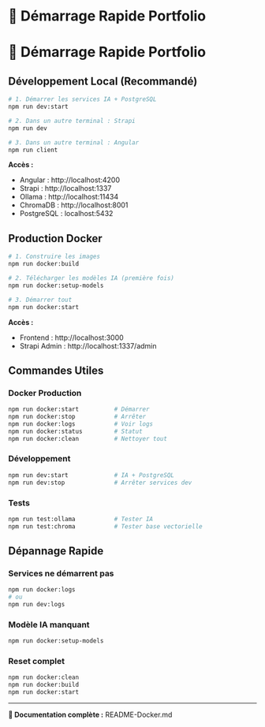 # 🚀 Démarrage Rapide Portfolio

# 🚀 Démarrage Rapide Portfolio

## Développement Local (Recommandé)

```bash
# 1. Démarrer les services IA + PostgreSQL
npm run dev:start

# 2. Dans un autre terminal : Strapi
npm run dev

# 3. Dans un autre terminal : Angular  
npm run client
```

**Accès :**
- Angular : http://localhost:4200
- Strapi : http://localhost:1337
- Ollama : http://localhost:11434
- ChromaDB : http://localhost:8001
- PostgreSQL : localhost:5432

## Production Docker

```bash
# 1. Construire les images
npm run docker:build

# 2. Télécharger les modèles IA (première fois)
npm run docker:setup-models

# 3. Démarrer tout
npm run docker:start
```

**Accès :**
- Frontend : http://localhost:3000
- Strapi Admin : http://localhost:1337/admin

## Commandes Utiles

### Docker Production
```bash
npm run docker:start          # Démarrer
npm run docker:stop           # Arrêter  
npm run docker:logs           # Voir logs
npm run docker:status         # Statut
npm run docker:clean          # Nettoyer tout
```

### Développement
```bash
npm run dev:start             # IA + PostgreSQL
npm run dev:stop              # Arrêter services dev
```

### Tests
```bash
npm run test:ollama           # Tester IA
npm run test:chroma           # Tester base vectorielle
```

## Dépannage Rapide

### Services ne démarrent pas
```bash
npm run docker:logs
# ou
npm run dev:logs
```

### Modèle IA manquant
```bash
npm run docker:setup-models
```

### Reset complet
```bash
npm run docker:clean
npm run docker:build
npm run docker:start
```

---

**📖 Documentation complète :** README-Docker.md

